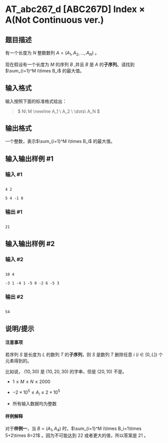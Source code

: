 # AT_abc267_d [ABC267D] Index × A(Not Continuous ver.)

## 题目描述

有一个长度为 $N$ 整数数列 $A=(A_1,A_2,...,A_N)$ 。

现在假设有一个长度为 $M$ 的序列 $B$ ,并且 $B$ 是 $A$ 的**子序列**。请找到 $\sum_{i=1}^M i\times B_i$ 的最大值。

## 输入格式

输入按照下面的标准格式给出：

> $ N\ M \newline A_1 \ A_2 \ \dots\  A_N $

## 输出格式

一个整数，表示$\sum_{i=1}^M i\times B_i$ 的最大值。

## 输入输出样例 #1

### 输入 #1

```
4 2
5 4 -1 8
```

### 输出 #1

```
21
```

## 输入输出样例 #2

### 输入 #2

```
10 4
-3 1 -4 1 -5 9 -2 6 -5 3
```

### 输出 #2

```
54
```

## 说明/提示

#### 注意事项
若序列 $S$ 是长度为 $L$ 的数列 $T$ 的**子序列**，则 $S$ 是数列 $T$ 删除任意 $i\ (i\in [0,L])$ 个元素得到的。

比如说， $(10,30)$ 是 $(10,20,30)$ 的字串，但是 $(20,10)$ 不是。


+ $1\le M\le N\le 2000$
+ $-2\times 10^5\le A_i\le 2\times 10^5$
+ 所有输入数据均为整数

#### 样例解释
对于**样例一**，当 $B=(A_1,A_4)$ 时，$\sum_{i=1}^M i\times B_i=1\times 5+2\times 8=21$ 。因为不可能达到 $22$ 或者更大的值，所以答案是 $21$ 。